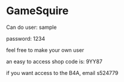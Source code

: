 # GameSquire

Can do user: sample

password: 1234


feel free to make your own user


an easy to access shop code is: 9YY87


if you want access to the B4A, email s524779
